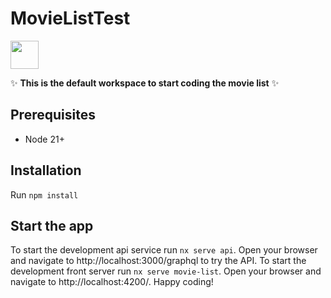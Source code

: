 # MovieListTest

<a alt="Nx logo" href="https://nx.dev" target="_blank" rel="noreferrer"><img src="https://raw.githubusercontent.com/nrwl/nx/master/images/nx-logo.png" width="45"></a>

✨ **This is the default workspace to start coding the movie list** ✨

## Prerequisites
- Node 21+

## Installation
Run `npm install`


## Start the app
To start the development api service run `nx serve api`. Open your browser and navigate to http://localhost:3000/graphql to try the API.
To start the development front server run `nx serve movie-list`. Open your browser and navigate to http://localhost:4200/. Happy coding!
